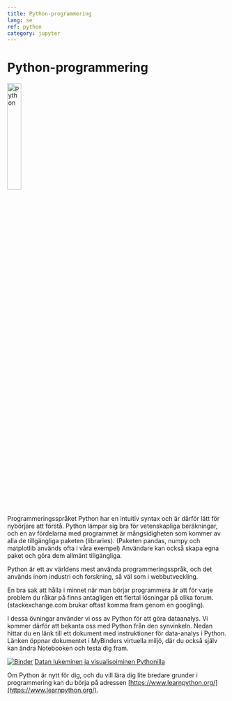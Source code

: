 ```yaml
---
title: Python-programmering
lang: se
ref: python
category: jupyter
---
```


# Python-programmering

<img src="https://upload.wikimedia.org/wikipedia/commons/thumb/f/f8/Python_logo_and_wordmark.svg/1920px-Python_logo_and_wordmark.svg.png" alt="python" width="25%" class="center"/>

Programmeringsspråket Python har en intuitiv syntax och är därför lätt för nybörjare att förstå. Python lämpar sig bra för vetenskapliga beräkningar, och en av fördelarna med programmet är mångsidigheten som kommer av alla de tillgängliga paketen (libraries). (Paketen pandas, numpy och matplotlib används ofta i våra exempel) Användare kan också skapa egna paket och göra dem allmänt tillgängliga.

Python är ett av världens mest använda programmeringsspråk, och det används inom industri och forskning, så väl som i webbutveckling.

En bra sak att hålla i minnet när man börjar programmera är att för varje problem du råkar på finns antagligen ett flertal lösningar på olika forum. (stackexchange.com brukar oftast komma fram genom en googling).

I dessa övningar använder vi oss av Python för att göra dataanalys. Vi kommer därför att bekanta oss med Python från den synvinkeln.
Nedan hittar du en länk till ett dokument med instruktioner för data-analys i Python.
Länken öppnar dokumentet i MyBinders virtuella miljö, där du också själv kan ändra Notebooken och testa dig fram.

[![Binder](https://mybinder.org/badge_logo.svg)](https://mybinder.org/v2/gh/opendata-education/Python-ja-Jupyter/main?urlpath=tree/materiaali/harjoitukset/data-analyysi_esimerkki.ipynb) [Datan lukeminen ja visualisoiminen Pythonilla](https://mybinder.org/v2/gh/opendata-education/Python-ja-Jupyter/main?urlpath=tree/materiaali/harjoitukset/data-analyysi_esimerkki.ipynb) 

Om Python är nytt för dig, och du vill lära dig lite bredare grunder i programmering kan du börja på adressen [https://www.learnpython.org/](https://www.learnpython.org/).

